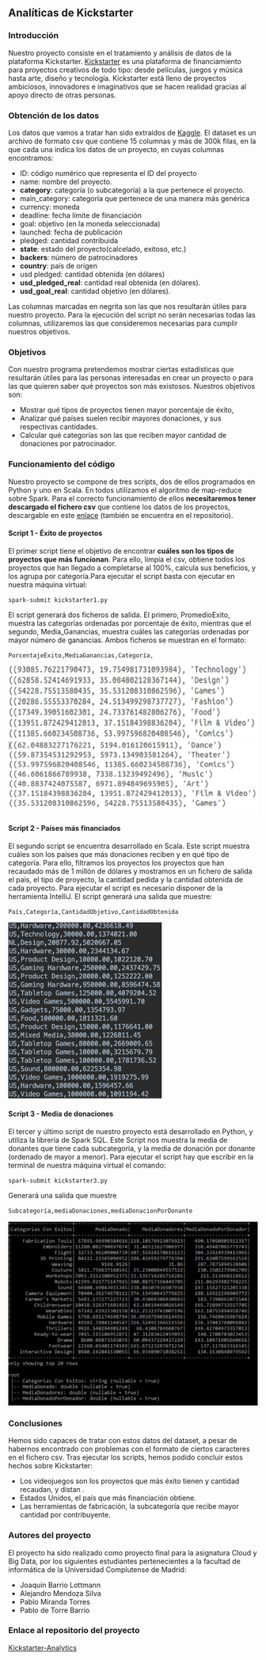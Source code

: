 ## Analíticas de Kickstarter 

### Introducción
Nuestro proyecto consiste en el tratamiento y análisis de datos de la plataforma Kickstarter. [Kickstarter](https://www.kickstarter.com/?lang=es) es una plataforma de financiamiento para proyectos creativos de todo tipo: desde películas, juegos y música hasta arte, diseño y tecnología. Kickstarter está lleno de proyectos ambiciosos, innovadores e imaginativos que se hacen realidad gracias al apoyo directo de otras personas. 

### Obtención de los datos
Los datos que vamos a tratar han sido extraídos de [Kaggle](https://www.kaggle.com/kemical/kickstarter-projects#ks-projects-201801.csv). El dataset es un archivo de formato csv que contiene 15 columnas y más de 300k filas, en la que cada una indica los datos de un proyecto, en cuyas columnas encontramos: 
- ID: código numérico que representa el ID del proyecto
- name: nombre del proyecto.
- **category**: categoría (o subcategoría) a la que pertenece el proyecto.
- main_category: categoría que pertenece de una manera más genérica
- currency: moneda
- deadline: fecha límite de financiación
- goal: objetivo (en la moneda seleccionada)
- launched: fecha de publicación
- pledged: cantidad contribuida
- **state**: estado del proyecto(calcelado, exitoso, etc.)
- **backers**: número de patrocinadores
- **country**: país de origen
- usd pledged: cantidad obtenida (en dólares)
- **usd_pledged_real**: cantidad real obtenida (en dólares).
- **usd_goal_real**: cantidad objetivo (en dólares). 

Las columnas marcadas en negrita son las que nos resultarán útiles para nuestro proyecto. Para la ejecución del script no serán necesarias todas las columnas, utilizaremos las que consideremos necesarias para cumplir nuestros objetivos.

### Objetivos
Con nuestro programa pretendemos mostrar ciertas estadísticas que resultarán útiles para las personas interesadas en crear un proyecto o para las que quieren saber qué proyectos son más existosos. Nuestros objetivos son:
- Mostrar qué tipos de proyectos tienen mayor porcentaje de éxito,
- Analizar qué países suelen recibir mayores donaciones, y sus respectivas cantidades.
- Calcular qué categorías son las que reciben mayor cantidad de donaciones por patrocinador.

### Funcionamiento del código
Nuestro proyecto se compone de tres scripts, dos de ellos programados en Python y uno en Scala. En todos utilizamos el algoritmo de map-reduce sobre Spark. Para el correcto funcionamiento de ellos **necesitaremos tener descargado el fichero csv** que contiene los datos de los proyectos, descargable en este [enlace](https://www.kaggle.com/kemical/kickstarter-projects#ks-projects-201801.csv) (también se encuentra en el repositorio).

#### Script 1 - Éxito de proyectos
El primer script tiene el objetivo de encontrar **cuáles son los tipos de proyectos que más funcionan**. Para ello, limpia el csv, obtiene todos los proyectos que han llegado a completarse al 100%, calcula sus beneficios, y los agrupa por categoría.Para ejecutar el script basta con ejecutar en nuestra máquina virtual:
```
spark-submit kickstarter1.py
```
El script generará dos ficheros de salida. El primero, PromedioExito, muestra las categorías ordenadas por porcentaje de éxito, 
mientras que el segundo, Media_Ganancias, muestra cuáles las categorías ordenadas por mayor número de ganancias. Ambos ficheros se muestran en el formato:
```
PorcentajeÉxito,MediaGanancias,Categoría,

```
![](https://github.com/pablo-mirtor/Kickstarter-Analytics/blob/master/resources/script11pic.PNG)
![](https://github.com/pablo-mirtor/Kickstarter-Analytics/blob/master/resources/script12pic.PNG)

#### Script 2 - Países más financiados
El segundo script se encuentra desarrollado en Scala. Este script muestra cuáles son los países que más donaciones reciben y en qué tipo de categoría. Para ello, filtramos los proyectos los proyectos que han recaudado más de 1 millón de dólares y mostramos en un fichero de salida el país, el tipo de proyecto, la cantidad pedida y la cantidad obtenida de cada proyecto. Para ejecutar el script es necesario disponer de la herramienta IntelliJ. El script generará una salida que muestre:
```
País,Categoría,CantidadObjetivo,CantidadObtenida
```
![](https://github.com/pablo-mirtor/Kickstarter-Analytics/blob/master/resources/script2pic.PNG)

#### Script 3 - Media de donaciones
El tercer y último script de nuestro proyecto está desarrollado en Python, y utiliza la librería de Spark SQL. Este Script nos muestra la media de donantes que tiene cada subcategoría, y la media de donación por donante (ordenado de mayor a menor). Para ejecutar el script hay que escribir en la terminal de nuestra máquina virtual el comando:
```
spark-submit kickstarter3.py
```
Generará una salida que muestre
```
Subcategoría,mediaDonaciones,mediaDonacionPorDonante
```
![](https://github.com/pablo-mirtor/Kickstarter-Analytics/blob/master/resources/script3pic.PNG)

### Conclusiones
Hemos sido capaces de tratar con estos datos del dataset, a pesar de habernos encontrado con problemas con el formato de ciertos caracteres en el fichero csv. Tras ejecutar los scripts, hemos podido concluir estos hechos sobre Kickstarter:
- Los videojuegos son los proyectos que más éxito tienen y cantidad recaudan, y distan .
- Estados Unidos, el país que más financiación obtiene.
- Las herramientas de fabricación, la subcategoría que recibe mayor cantidad por contribuyente.


### Autores del proyecto
El proyecto ha sido realizado como proyecto final para la asignatura Cloud y Big Data, por los siguientes estudiantes pertenecientes a la facultad de informática de la Universidad Complutense de Madrid: 
- Joaquín Barrio Lottmann
- Alejandro Mendoza Silva
- Pablo Miranda Torres
- Pablo de Torre Barrio

### Enlace al repositorio del proyecto
[Kickstarter-Analytics](https://github.com/PabloDeTorre/StartupsAnatlytics)
